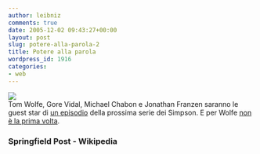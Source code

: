 ```yaml
---
author: leibniz
comments: true
date: 2005-12-02 09:43:27+00:00
layout: post
slug: potere-alla-parola-2
title: Potere alla parola
wordpress_id: 1916
categories:
- web
---
```


![](http://www.springfieldpost.com/wp-content/200511/tn_tom_wolfe_model.jpg)  
Tom Wolfe, Gore Vidal, Michael Chabon e Jonathan Franzen saranno le guest star di [un episodio](http://www.springfieldpost.com/2005/11/30/tom-wolfe-michael-chabon-others-to-guest-star-in-upcoming-season-18-episode/) della prossima serie dei Simpson. E per Wolfe [non è la prima volta](http://en.wikipedia.org/wiki/Tom_Wolfe#Trivia).

### Springfield Post - Wikipedia
